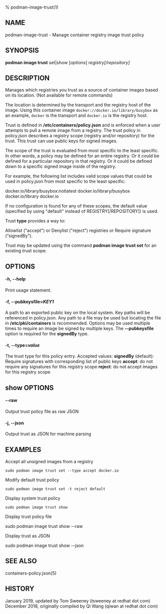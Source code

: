 % podman-image-trust(1)

## NAME
podman\-image\-trust - Manage container registry image trust policy


## SYNOPSIS
**podman image trust** set|show [*options*] *registry[/repository]*

## DESCRIPTION
Manages which registries you trust as a source of container images  based on its location. (Not available for remote commands)

The location is determined
by the transport and the registry host of the image.  Using this container image `docker://docker.io/library/busybox`
as an example, `docker` is the transport and `docker.io` is the registry host.

Trust is defined in **/etc/containers/policy.json** and is enforced when a user attempts to pull
a remote image from a registry.  The trust policy in policy.json describes a registry scope (registry and/or repository) for the trust.  This trust can use public keys for signed images.

The scope of the trust is evaluated from most specific to the least specific. In other words, a policy may be defined for an entire registry.  Or it could be defined for a particular repository in that registry. Or it could be defined down to a specific signed image inside of the registry.

For example, the following list includes valid scope values that could be used in policy.json from most specific to the least specific:

docker.io/library/busybox:notlatest
docker.io/library/busybox
docker.io/library
docker.io

If no configuration is found for any of these scopes, the default value (specified by using "default" instead of REGISTRY[/REPOSITORY]) is used.

Trust **type** provides a way to:

Allowlist ("accept") or
Denylist ("reject") registries or
Require signature (“signedBy”).

Trust may be updated using the command **podman image trust set** for an existing trust scope.

## OPTIONS
#### **-h**, **--help**
  Print usage statement.

#### **-f**, **--pubkeysfile**=*KEY1*
  A path to an exported public key on the local system. Key paths
  will be referenced in policy.json. Any path to a file may be used but locating the file in **/etc/pki/containers** is recommended. Options may be used multiple times to
  require an image be signed by multiple keys.  The **--pubkeysfile** option is required for the **signedBy** type.

#### **-t**, **--type**=*value*
  The trust type for this policy entry.
  Accepted values:
    **signedBy** (default): Require signatures with corresponding list of
                        public keys
    **accept**: do not require any signatures for this
            registry scope
    **reject**: do not accept images for this registry scope

## show OPTIONS

#### **--raw**
  Output trust policy file as raw JSON

#### **-j**, **--json**
  Output trust as JSON for machine parsing

## EXAMPLES

Accept all unsigned images from a registry

    sudo podman image trust set --type accept docker.io

Modify default trust policy

    sudo podman image trust set -t reject default

Display system trust policy

    sudo podman image trust show

Display trust policy file

   sudo podman image trust show --raw

Display trust as JSON

   sudo podman image trust show --json

## SEE ALSO

containers-policy.json(5)

## HISTORY
January 2019, updated by Tom Sweeney (tsweeney at redhat dot com)
December 2018, originally compiled by Qi Wang (qiwan at redhat dot com)
